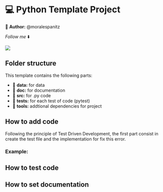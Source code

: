 # :computer: Python Template Project

:man: **Author:** @moralespanitz

*Follow me* :arrow_down:

<a href="https://twitter.com/moralespanitz">
<img src="https://img.shields.io/badge/Twitter-1DA1F2?style=for-the-badge&logo=twitter&logoColor=white"></a>

## Folder structure

This template contains the following parts:
- :file_folder: **data:** for data
- :file_folder: **doc:** for documentation
- :file_folder: **src:** for .py code
- :file_folder: **tests:** for each test of code (pytest)
- :file_folder: **tools:** addtional dependencies for project

## How to add code

Following the principle of Test Driven Development, the first part consist in create the test file and the implementation for fix this error.

### Example:

## How to test code

## How to set documentation

